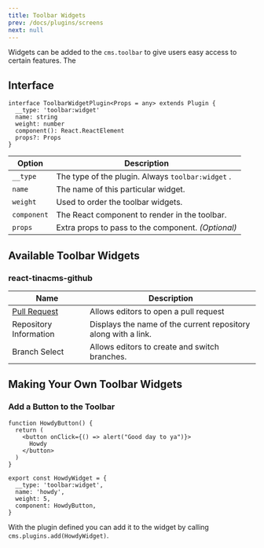 ```yaml
---
title: Toolbar Widgets
prev: /docs/plugins/screens
next: null
---
```

Widgets can be added to the `cms.toolbar` to give users easy access to certain features. The

## Interface

```tsx
interface ToolbarWidgetPlugin<Props = any> extends Plugin {
  __type: 'toolbar:widget'
  name: string
  weight: number
  component(): React.ReactElement
  props?: Props
}

```

| Option | Description |
| --- | --- |
| `__type` | The type of the plugin. Always `toolbar:widget` . |
| `name` | The name of this particular widget. |
| `weight` | Used to order the toolbar widgets. |
| `component` | The React component to render in the toolbar. |
| `props` | Extra props to pass to the component. _(Optional)_ |

## Available Toolbar Widgets

### react-tinacms-github

| Name | Description |
| --- | --- |
| [Pull Request]() | Allows editors to open a pull request |
| Repository Information | Displays the name of the current repository along with a link. |
| Branch Select | Allows editors to create and switch branches. |

## Making Your Own Toolbar Widgets

### Add a Button to the Toolbar

```tsx
function HowdyButton() {
  return (
    <button onClick={() => alert("Good day to ya")}>
      Howdy
    </button>
  )
}

export const HowdyWidget = {
  __type: 'toolbar:widget',
  name: 'howdy',
  weight: 5,
  component: HowdyButton,
}
```

With the plugin defined you can add it to the widget by calling `cms.plugins.add(HowdyWidget)`.